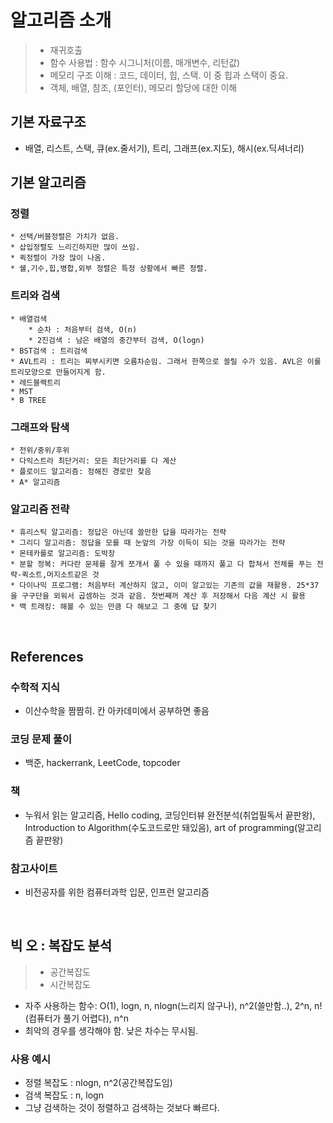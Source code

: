 # 알고리즘 소개
>- 재귀호출
>- 함수 사용법 : 함수 시그니처(이름, 매개변수, 리턴값)
>- 메모리 구조 이해 : 코드, 데이터, 힙, 스택. 이 중 힙과 스택이 중요.
>- 객체, 배열, 참조, (포인터), 메모리 할당에 대한 이해

## 기본 자료구조
- 배열, 리스트, 스택, 큐(ex.줄서기), 트리, 그래프(ex.지도), 해시(ex.딕셔너리)

## 기본 알고리즘
### 정렬
    * 선택/버블정렬은 가치가 없음. 
    * 삽입정렬도 느리긴하지만 많이 쓰임. 
    * 퀵정렬이 가장 많이 나옴. 
    * 쉘,기수,힙,병합,외부 정렬은 특정 상황에서 빠른 정렬.
### 트리와 검색
    * 배열검색
        * 순차 : 처음부터 검색, O(n)
        * 2진검색 : 남은 배열의 중간부터 검색, O(logn)
    * BST검색 : 트리검색
    * AVL트리 : 트리는 찌부시키면 오름차순임. 그래서 한쪽으로 쏠릴 수가 있음. AVL은 이를 트리모양으로 만들어지게 함.
    * 레드블랙트리
    * MST
    * B TREE
### 그래프와 탐색
    * 전위/중위/후위
    * 다익스트라 최단거리: 모든 최단거리를 다 계산
    * 플로이드 알고리즘: 정해진 경로만 찾음
    * A* 알고리즘
### 알고리즘 전략
    * 휴리스틱 알고리즘: 정답은 아닌데 쓸만한 답을 따라가는 전략
    * 그리디 알고리즘: 정답을 모를 때 눈앞의 가장 이득이 되는 것을 따라가는 전략
    * 몬테카를로 알고리즘: 도박장
    * 분할 정복: 커다란 문제를 잘게 쪼개서 풀 수 있을 때까지 풀고 다 합쳐서 전체를 푸는 전략-퀵소트,머지소트같은 것
    * 다이나믹 프로그램: 처음부터 계산하지 않고, 이미 알고있는 기존의 값을 재활용. 25*37을 구구단을 외워서 곱셈하는 것과 같음. 첫번째꺼 계산 후 저장해서 다음 계산 시 활용
    * 백 트래킹: 해볼 수 있는 만큼 다 해보고 그 중에 답 찾기

<br/>

## References
### 수학적 지식
- 이산수학을 짬짬히. 칸 아카데미에서 공부하면 좋음

### 코딩 문제 풀이
- 백준, hackerrank, LeetCode, topcoder

### 책
* 누워서 읽는 알고리즘, Hello coding, 코딩인터뷰 완전분석(취업필독서 끝판왕), Introduction to Algorithm(수도코드로만 돼있음), art of programming(알고리즘 끝판왕)

### 참고사이트
* 비전공자를 위한 컴퓨터과학 입문, 인프런 알고리즘

<br/>

## 빅 오 : 복잡도 분석
>- 공간복잡도
>- 시간복잡도

- 자주 사용하는 함수: O(1), logn, n, nlogn(느리지 않구나), n^2(쓸만함..), 2^n, n!(컴퓨터가 풀기 어렵다), n^n
- 최악의 경우를 생각해야 함. 낮은 차수는 무시됨.

### 사용 예시
- 정렬 복잡도 : nlogn, n^2(공간복잡도임)
- 검색 복잡도 : n, logn
- 그냥 검색하는 것이 정렬하고 검색하는 것보다 빠르다.
